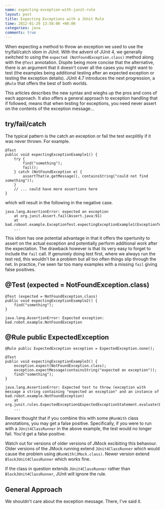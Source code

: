 ```yaml
---
name: expecting-exception-with-junit-rule
layout: post
title: Expecting Exceptions with a JUnit Rule
time: 2012-01-29 13:58:00 +00:00
categories: java 
comments: true
---
```


When expecting a method to throw an exception we used to use the try/fail/catch idom in JUnit. With the advent of JUnit 4, we generally switched to using the `expected (NotFoundException.class)` method along with the `@Test` annotation. Dispite being more concise that the alternative, there is an argument that it doesn't cover all the cases you might want to test (the examples being additional testing after an expected exception or testing the exception details). JUnit 4.7 introduces the next progression, a `@Rule` that offers the best of both worlds.

This articles describes the new syntax and wieghs up the pros and cons of each approach. It also offers a general approach to exception handling that if followed, means that when testing for exceptions, you need never assert on the contents of the exception message...

<!-- more -->

## try/fail/catch

The typical pattern is the catch an exception or fail the test excplitily if it was never thrown. For example.

    @Test
    public void expectingExceptionExample1() {
        try {
            find("something");
            fail();
        } catch (NotFoundException e) {
            assertThat(e.getMessage(), containsString("could not find something"));
        }
		// ... could have more assertions here
    }

which will result in the following in the negative case.	
	
	java.lang.AssertionError: expected an exception
		at org.junit.Assert.fail(Assert.java:91)
		at bad.roboot.example.ExceptionTest.expectingExceptionExample1(ExceptionTest.java:20)
		...
	
This idiom has one potential advantage in that it offers the opertunity to assert on the actual exception and potentially perform additional work after the expectation. The drawback however is that its very easy to forget to include the `fail` call. If genuniely doing test first, where we always run the test red, this wouldn't be a problem but all too often things slip through the net. In practice, I've seen far too many examples with a missing `fail` giving false positives.

## @Test (expected = NotFoundException.class)

    @Test (expected = NotFoundException.class)
    public void expectingExceptionExample2() {
        find("something");
    }

	java.lang.AssertionError: Expected exception: bad.robot.example.NotFoundException

## @Rule public ExpectedException 

    @Rule public ExpectedException exception = ExpectedException.none();
    
    @Test
    public void expectingExceptionExample3() {
        exception.expect(NotFoundException.class);
        exception.expectMessage(containsString("expected an exception"));
        find("something");
    }

	java.lang.AssertionError: Expected test to throw (exception with message a string containing "expected an exception" and an instance of bad.robot.example.NotFoundException)
		at org.junit.rules.ExpectedException$ExpectedExceptionStatement.evaluate(ExpectedException.java:118)
		...
	
Beware thought that if you combine this with some `@RunWith` class annotations, you may get a false positive. Specifically, if you were to run with a `JUnit4ClassRunner` in the above example, the test would no longer fail. You'd get a false positive. 

Watch out for versions of older versions of JMock excibiting this behavour. Older versions of the JMock running extend `JUnit4ClassRunner` which would cause the problem using `@RunWith(JMock.class)`. Newer version extend `BlockJUnit4ClassRunner` which works fine.

If the class in question extends `JUnit4ClassRunner` rather than `BlockJUnit4ClassRunner`, JUnit will ignore the rule.

## General Approach

We shouldn't care about the exception message. There, I've said it.

